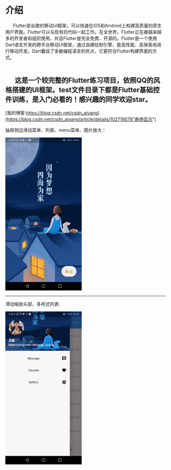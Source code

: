 # 介绍

&nbsp;&nbsp; &nbsp;&nbsp;  Flutter是谷歌的移动UI框架，可以快速在iOS和Android上构建高质量的原生用户界面。Flutter可以与现有的代码一起工作。在全世界，Flutter正在被越来越多的开发者和组织使用，并且Flutter是完全免费、开源的。Flutter是一个使用Dart语言开发的跨平台移动UI框架，通过自建绘制引擎，能高性能、高保真地进行移动开发。Dart囊括了多数编程语言的优点，它更符合Flutter构建界面的方式。<br/><br/>

&nbsp;&nbsp; &nbsp;&nbsp;  这是一个较完整的Flutter练习项目，依照QQ的风格搭建的UI框架。test文件目录下都是Flutter基础控件训练，是入门必看的！感兴趣的同学欢迎star。<br/>
------

[我的博客:https://blog.csdn.net/csdn_aiyang](https://blog.csdn.net/csdn_aiyang/article/details/102719078"悬停显示")  <br/>


抽屉侧边滑动菜单、列表、menu菜单、图片放大： <br/>

![Image](https://github.com/aiyangtianci/flutter_app/blob/master/aiyang_flutter_demo.gif) <br/>

------
滑动缩放头部、多样式列表: <br/>

![Image](https://github.com/aiyangtianci/flutter_app/blob/master/aiyang_flutter_app.gif)
